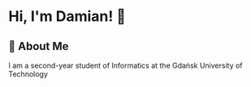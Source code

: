 # Hi, I'm Damian! 👋

## 🚀 About Me
I am a second-year student of Informatics at the Gdańsk University of Technology
